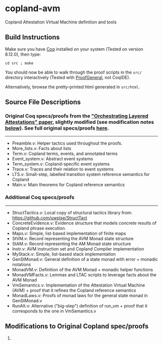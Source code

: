 # copland-avm
Copland Attestation Virtual Machine definition and tools

## Build Instructions

Make sure you have [Coq](https://coq.inria.fr/opam-using.html) installed on your system (Tested on version 8.12.0), then type:

`cd src ; make`

You should now be able to walk through the proof scripts in the `src/` directory interactively (Tested with [ProofGeneral](https://proofgeneral.github.io/), not CoqIDE).

Alternatively, browse the pretty-printed html generated in `src/html`.

## Source File Descriptions

### Original Coq specs/proofs from the ["Orchestrating Layered Attestations" paper](https://ku-sldg.github.io/copland///resources/copland-post-2019.pdf), slightly modified (see modification notes [below](#Modifications-to-Original-Copland-spec/proofs)).  See full original specs/proofs [here](https://ku-sldg.github.io/copland/software.html).
---
* Preamble.v:  Helper tactics used throughout the proofs.
* More_lists.v:  Facts about lists
* Term.v:  Copland terms, events, and annotated terms
* Event_system.v:  Abstract event systems
* Term_system.v:  Copland-specific event systems
* Trace.v:  Traces and their relation to event systems
* LTS.v:  Small-step, labelled transition system reference semantics for Copland
* Main.v:  Main theorems for Copland reference semantics


### Additional Coq specs/proofs
---
* StructTactics.v:  Local copy of structural tactics library from:  https://github.com/uwplse/StructTact
* ConcreteEvidence.v:  Evidence structure that models concrete results of Copland phrase execution.  
* Maps.v:  Simple, list-based implementation of finite maps
* StVM.v:  Record representing the AVM Monad state structure
* StAM.v:  Record representing the AM Monad state structure
* Instr.v:  AVM instruction set and Copland Compiler implementation
* MyStack.v:  Simple, list-based stack implementation
* GenStMonad.v:  General definition of a state monad with error + monadic notations
* MonadVM.v:  Definition of the AVM Monad + monadic helper functions
* MonadVMFacts.v:  Lemmas and LTAC scripts to leverage facts about the AVM Monad
* VmSemantics.v:  Implementation of the Attestation Virtual Machine (AVM) + proof that it refines the Copland reference semantics
* MonadLaws.v:  Proofs of monad laws for the general state monad in GenStMonad.v
* RunAlt.v:  Alternative ("big-step") definition of run\_vm + proof that it corresponds to the one in VmSemantics.v

## Modifications to Original Copland spec/proofs
1. 
